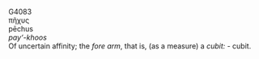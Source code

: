 <body>
  <p>G4083<br>  πῆχυς  <br> pēchus  <br><i>pay‘-khoos </i><br>Of uncertain affinity; the <i>fore</i> <i>arm</i>, that is, (as a measure) a <i>cubit:</i> - cubit.<br></p>
 </body>